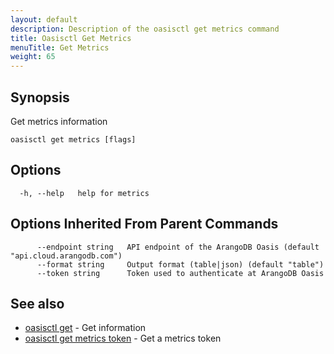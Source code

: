 ```yaml
---
layout: default
description: Description of the oasisctl get metrics command
title: Oasisctl Get Metrics
menuTitle: Get Metrics
weight: 65
---
```

## Synopsis
Get metrics information

```
oasisctl get metrics [flags]
```

## Options
```
  -h, --help   help for metrics
```

## Options Inherited From Parent Commands
```
      --endpoint string   API endpoint of the ArangoDB Oasis (default "api.cloud.arangodb.com")
      --format string     Output format (table|json) (default "table")
      --token string      Token used to authenticate at ArangoDB Oasis
```

## See also
* [oasisctl get](_index.md)	 - Get information
* [oasisctl get metrics token](get-metrics-token.md)	 - Get a metrics token

